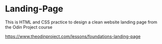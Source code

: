 # Landing-Page
 This is HTML and CSS practice to design a clean website landing page from the Odin Project course

 https://www.theodinproject.com/lessons/foundations-landing-page
